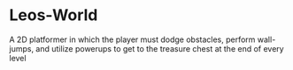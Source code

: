 # Leos-World
A 2D platformer in which the player must dodge obstacles, perform wall-jumps, and utilize powerups to get to the treasure chest at the end of every level

